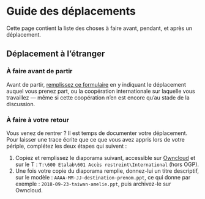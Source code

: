 # Guide des déplacements

Cette page contient la liste des choses à faire avant, pendant, et après un déplacement.

## Déplacement à l’étranger

### À faire avant de partir

Avant de partir, [remplissez ce formulaire](https://framaforms.org/preparation-des-deplacements-a-letranger-1538035632) en y indiquant le déplacement auquel vous prenez part, ou la coopération internationale sur laquelle vous travaillez&nbsp;— même si cette coopération n’en est encore qu’au stade de la discussion.

### À faire à votre retour

Vous venez de rentrer&nbsp;? Il est temps de documenter votre déplacement. Pour laisser une trace écrite que ce que vous avez appris lors de votre périple, complétez les deux étapes qui suivent&nbsp;:

1. Copiez et remplissez le diaporama suivant, accessible sur [Owncloud](https://owncloud.data.gouv.fr/index.php/apps/files?dir=//International&fileid=92384) et sur le T&nbsp;: `T:\600 Etalab\601 Accès restreint\International` (hors OGP).
2. Une fois votre copie du diaporama remplie, donnez-lui un titre descriptif, sur le modèle&nbsp;: `AAAA-MM-JJ-destination-prenom.ppt`, ce qui donne par exemple&nbsp;: `2018-09-23-taiwan-amelie.ppt`, puis archivez-le sur Owncloud.
